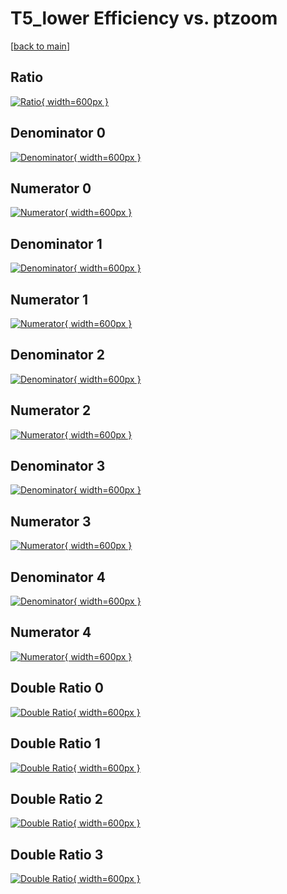 # T5_lower Efficiency vs. ptzoom

[[back to main](./)]



## Ratio

[![Ratio](../mtv/var/T5_lower_loweta_11_-1_eff_ptzoom.png){ width=600px }](../mtv/var/T5_lower_loweta_11_-1_eff_ptzoom.pdf)

## Denominator 0

[![Denominator](../mtv/den/T5_lower_loweta_11_-1_eff_ptzoom_den0.png){ width=600px }](../mtv/den/T5_lower_loweta_11_-1_eff_ptzoom_den0.pdf)

## Numerator 0

[![Numerator](../mtv/num/T5_lower_loweta_11_-1_eff_ptzoom_num0.png){ width=600px }](../mtv/num/T5_lower_loweta_11_-1_eff_ptzoom_num0.pdf)

## Denominator 1

[![Denominator](../mtv/den/T5_lower_loweta_11_-1_eff_ptzoom_den1.png){ width=600px }](../mtv/den/T5_lower_loweta_11_-1_eff_ptzoom_den1.pdf)

## Numerator 1

[![Numerator](../mtv/num/T5_lower_loweta_11_-1_eff_ptzoom_num1.png){ width=600px }](../mtv/num/T5_lower_loweta_11_-1_eff_ptzoom_num1.pdf)

## Denominator 2

[![Denominator](../mtv/den/T5_lower_loweta_11_-1_eff_ptzoom_den2.png){ width=600px }](../mtv/den/T5_lower_loweta_11_-1_eff_ptzoom_den2.pdf)

## Numerator 2

[![Numerator](../mtv/num/T5_lower_loweta_11_-1_eff_ptzoom_num2.png){ width=600px }](../mtv/num/T5_lower_loweta_11_-1_eff_ptzoom_num2.pdf)

## Denominator 3

[![Denominator](../mtv/den/T5_lower_loweta_11_-1_eff_ptzoom_den3.png){ width=600px }](../mtv/den/T5_lower_loweta_11_-1_eff_ptzoom_den3.pdf)

## Numerator 3

[![Numerator](../mtv/num/T5_lower_loweta_11_-1_eff_ptzoom_num3.png){ width=600px }](../mtv/num/T5_lower_loweta_11_-1_eff_ptzoom_num3.pdf)

## Denominator 4

[![Denominator](../mtv/den/T5_lower_loweta_11_-1_eff_ptzoom_den4.png){ width=600px }](../mtv/den/T5_lower_loweta_11_-1_eff_ptzoom_den4.pdf)

## Numerator 4

[![Numerator](../mtv/num/T5_lower_loweta_11_-1_eff_ptzoom_num4.png){ width=600px }](../mtv/num/T5_lower_loweta_11_-1_eff_ptzoom_num4.pdf)

## Double Ratio 0

[![Double Ratio](../mtv/ratio/T5_lower_loweta_11_-1_eff_ptzoom_ratio0.png){ width=600px }](../mtv/ratio/T5_lower_loweta_11_-1_eff_ptzoom_ratio0.pdf)

## Double Ratio 1

[![Double Ratio](../mtv/ratio/T5_lower_loweta_11_-1_eff_ptzoom_ratio1.png){ width=600px }](../mtv/ratio/T5_lower_loweta_11_-1_eff_ptzoom_ratio1.pdf)

## Double Ratio 2

[![Double Ratio](../mtv/ratio/T5_lower_loweta_11_-1_eff_ptzoom_ratio2.png){ width=600px }](../mtv/ratio/T5_lower_loweta_11_-1_eff_ptzoom_ratio2.pdf)

## Double Ratio 3

[![Double Ratio](../mtv/ratio/T5_lower_loweta_11_-1_eff_ptzoom_ratio3.png){ width=600px }](../mtv/ratio/T5_lower_loweta_11_-1_eff_ptzoom_ratio3.pdf)

